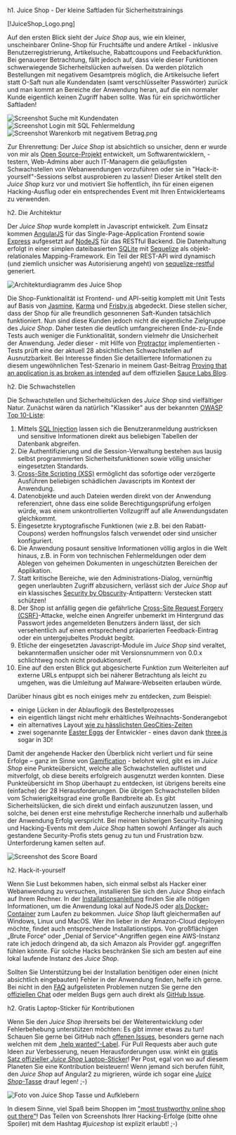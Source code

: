 h1. Juice Shop - Der kleine Saftladen für Sicherheitstrainings

[!JuiceShop_Logo.png]

Auf den ersten Blick sieht der _Juice Shop_ aus, wie ein kleiner, unscheinbarer Online-Shop für Fruchtsäfte und andere Artikel - inklusive Benutzerregistrierung, Artikelsuche, Rabattcoupons und Feebackfunktion. Bei genauerer Betrachtung, fällt jedoch auf, dass viele dieser Funktionen schwerwiegende Sicherheitslücken aufweisen. Da werden plötzlich Bestellungen mit negativem Gesamtpreis möglich, die Artikelsuche liefert statt O-Saft nun alle Kundendaten (samt verschlüsselter Passwörter) zurück und man kommt an Bereiche der Anwendung heran, auf die ein normaler Kunde eigentlich keinen Zugriff haben sollte. Was für ein sprichwörtlicher Saftladen!

![Screenshot Suche mit Kundendaten](ScreenShot_SucheMitKundendaten.png) ![Screenshot Login mit SQL Fehlermeldung](ScreenShot_LoginSQLFehlermeldung.png) ![Screenshot Warenkorb mit negativem Betrag.png](ScreenShot_WarenkorbNegativ.png)

Zur Ehrenrettung: Der _Juice Shop_ ist absichtlich so unsicher, denn er wurde von mir als [Open Source-Projekt](https://github.com/bkimminich/juice-shop) entwickelt, um Softwarentwicklern, -testern, Web-Admins aber auch IT-Managern die geläufigsten Schwachstellen von Webanwendungen vorzuführen oder sie in "Hack-it-yourself"-Sessions selbst ausprobieren zu lassen! Dieser Artikel stellt den _Juice Shop_ kurz vor und motiviert Sie hoffentlich, ihn für einen eigenen Hacking-Ausflug oder ein entsprechendes Event mit Ihren Entwicklerteams zu verwenden.

h2. Die Architektur

Der _Juice Shop_ wurde komplett in Javascript entwickelt. Zum Einsatz kommen [AngularJS](https://angularjs.org) für das Single-Page-Application Frontend sowie [Express](http://expressjs.com) aufgesetzt auf [NodeJS](https://nodejs.org) für das RESTful Backend. Die Datenhaltung erfolgt in einer simplen dateibasierten [SQLite](https://www.sqlite.org) mit [Sequelize](http://sequelizejs.com) als objekt-relationales Mapping-Framework. Ein Teil der REST-API wird dynamisch (und ziemlich unsicher was Autorisierung angeht) von [sequelize-restful](https://github.com/sequelize/sequelize-restful) generiert.

![Architekturdiagramm des Juice Shop](Architektur_JuiceShop.png)

Die Shop-Funktionalität ist Frontend- und API-seitig komplett mit Unit Tests auf Basis von [Jasmine](http://jasmine.github.io), [Karma](http://karma-runner.github.io) und [Frisby.js](http://frisbyjs.com) abgedeckt. Diese stellen sicher, dass der Shop für alle freundlich gesonnenen Saft-Kunden tatsächlich funktioniert. Nun sind diese Kunden jedoch nicht die eigentliche Zielgruppe des _Juice Shop_. Daher testen die deutlich umfangreicheren Ende-zu-Ende Tests auch weniger die Funktionalität, sondern vielmehr die Unsicherheit der Anwendung. Jeder dieser - mit Hilfe von [Protractor](https://angular.github.io/protractor) implementierten - Tests prüft eine der aktuell 28 absichtlichen Schwachstellen auf Ausnutzbarkeit. Bei Interesse finden Sie detailliertere Informationen zu diesem ungewöhnlichen Test-Szenario in meinem Gast-Beitrag [Proving that an application is as broken as intended](http://sauceio.com/index.php/2015/06/guest-post-proving-that-an-application-is-as-broken-as-intended) auf dem offiziellen [Sauce Labs Blog](http://sauceio.com).

h2. Die Schwachstellen

Die Schwachstellen und Sicherheitslücken des _Juice Shop_ sind vielfältiger Natur. Zunächst wären da natürlich "Klassiker" aus der bekannten [OWASP Top 10-Liste](https://www.owasp.org/index.php/Category:OWASP_Top_Ten_Project):

1.	Mittels [SQL Injection](https://de.wikipedia.org/wiki/SQL-Injection) lassen sich die Benutzeranmeldung austricksen und sensitive Informationen direkt aus beliebigen Tabellen der Datenbank abgreifen.
2.	Die Authentifizierung und die Session-Verwaltung bestehen aus lausig selbst programmierten Sicherheitsfunktionen sowie völlig unsicher eingesetzten Standards.
3.	[Cross-Site Scripting (XSS)](https://de.wikipedia.org/wiki/Cross-Site-Scripting) ermöglicht das sofortige oder verzögerte Ausführen beliebigen schädlichen Javascripts im Kontext der Anwendung.
4.	Datenobjekte und auch Dateien werden direkt von der Anwendung referenziert, ohne dass eine solide Berechtigungsprüfung erfolgen würde, was einem unkontrollierten Vollzugriff auf alle Anwendungsdaten gleichkommt.
5.	Eingesetzte kryptografische Funktionen (wie z.B. bei den Rabatt-Coupons) werden hoffnungslos falsch verwendet oder sind unsicher konfiguriert.
6.	Die Anwendung posaunt sensitive Informationen völlig arglos in die Welt hinaus, z.B. in Form von technischen Fehlermeldungen oder dem Ablegen von geheimen Dokumenten in ungeschützten Bereichen der Applikation.
7.	Statt kritische Bereiche, wie den Administrations-Dialog, vernünftig gegen unerlaubten Zugriff abzusichern, verlässt sich der _Juice Shop_ auf ein klassisches [Security by Obscurity](https://de.wikipedia.org/wiki/Security_through_obscurity)-Antipattern: Verstecken statt schützen!
8.	Der Shop ist anfällig gegen die gefährliche [Cross-Site Request Forgery (CSRF)](https://de.wikipedia.org/wiki/Cross-Site-Request-Forgery)-Attacke, welche einen Angreifer unbemerkt im Hintergrund das Passwort jedes angemeldeten Benutzers ändern lässt, der sich versehentlich auf einen entsprechend präparierten Feedback-Eintrag oder ein untergejubeltes Produkt begibt.
9.	Etliche der eingesetzten Javascript-Module im _Juice Shop_ sind veraltet, bekanntermaßen unsicher oder mit Versionsnummern von 0.0.x schlichtweg noch nicht produktionsreif.
10.	Eine auf den ersten Blick gut abgesicherte Funktion zum Weiterleiten auf externe URLs entpuppt sich bei näherer Betrachtung als leicht zu umgehen, was die Umleitung auf Malware-Webseiten erlauben würde.

Darüber hinaus gibt es noch einiges mehr zu entdecken, zum Beispiel:

* einige Lücken in der Ablauflogik des Bestellprozesses
* ein eigentlich längst nicht mehr erhältliches Weihnachts-Sonderangebot
* ein alternatives Layout [wie zu hässlichsten GeoCities-Zeiten](http://oneterabyteofkilobyteage.tumblr.com/)
* zwei sogenannte [Easter Eggs](https://de.wikipedia.org/wiki/Easter_Egg) der Entwickler - eines davon dank [three.js](http://threejs.org) sogar in 3D!

Damit der angehende Hacker den Überblick nicht verliert und für seine Erfolge – ganz im Sinne von [Gamification](https://de.wikipedia.org/wiki/Gamification) - belohnt wird, gibt es im _Juice Shop_ eine Punkteübersicht, welche alle Schwachstellen auflistet und mitverfolgt, ob diese bereits erfolgreich ausgenutzt werden konnten. Diese Punkteübersicht im Shop überhaupt zu entdecken, ist übrigens bereits eine (einfache) der 28 Herausforderungen. Die übrigen Schwachstellen bilden vom Schwierigkeitsgrad eine große Bandbreite ab. Es gibt Sicherheitslücken, die sich direkt und einfach auszunutzen lassen, und solche, bei denen erst eine mehrstufige Recherche innerhalb und außerhalb der Anwendung Erfolg verspricht. Bei meinen bisherigen Security-Training und Hacking-Events mit dem _Juice Shop_ hatten sowohl Anfänger als auch gestandene Security-Profis stets genug zu tun und Frustration bzw. Unterforderung kamen selten auf.

![Screenshot des Score Board](ScreenShot_ScoreBoard.png)

h2. Hack-it-yourself

Wenn Sie Lust bekommen haben, sich einmal selbst als Hacker einer Webanwendung zu versuchen, installieren Sie sich den _Juice Shop_ einfach auf Ihrem Rechner. In der [Installationsanleitung](https://github.com/bkimminich/juice-shop#setup) finden Sie alle nötigen Informationen, um die Anwendung lokal auf NodeJS oder [als Docker-Container](https://registry.hub.docker.com/u/bkimminich/juice-shop) zum Laufen zu bekommen. _Juice Shop_ läuft gleichermaßen auf Windows, Linux und MacOS. Wer ihn lieber in der Amazon-Cloud deployen möchte, findet auch entsprechende Installationstipps. Von großflächigen „Brute Force“ oder „Denial of Service“-Angriffen gegen eine AWS-Instanz rate ich jedoch dringend ab, da sich Amazon als Provider ggf. angegriffen fühlen könnte. Für solche Hacks beschränken Sie sich am besten auf eine lokal laufende Instanz des _Juice Shop_.

Sollten Sie Unterstützung bei der Installation benötigen oder einen (nicht absichtlich eingebauten) Fehler in der Anwendung finden, helfe ich gerne. Bei nicht in den [FAQ](https://github.com/bkimminich/juice-shop#troubleshooting-) aufgelisteten Problemen nutzen Sie gerne den [offiziellen Chat](https://gitter.im/bkimminich/juice-shop) oder melden Bugs gern auch direkt als [GitHub Issue](https://github.com/bkimminich/juice-shop/issues).

h2. Gratis Laptop-Sticker für Kontributionen

Wenn Sie den _Juice Shop_ ihrerseits bei der Weiterentwicklung oder Fehlerbehebung unterstützen möchten: Es gibt immer etwas zu tun! Schauen Sie gerne bei GitHub nach [offenen Issues](https://github.com/bkimminich/juice-shop/issues?q=is%3Aissue+is%3Aopen), besonders gerne nach welchen mit dem [„help wanted“-Label](https://github.com/bkimminich/juice-shop/issues?q=is%3Aissue+is%3Aopen+label%3A%22help+wanted%22). Für Pull Requests aber auch gute Ideen zur Verbesserung, neuen Herausforderungen usw. winkt ein [gratis Satz offizieller _Juice Shop_ Laptop-Sticker](https://www.stickermule.com/de/user/1070702817/Sticker)! Per Post, egal von wo auf diesem Planeten Sie eine Kontribution beisteuern! Wenn jemand sich berufen fühlt, den _Juice Shop_ auf Angular2 zu migrieren, würde ich sogar eine [_Juice Shop_-Tasse](https://shop.spreadshirt.de/juiceshop/juice+shop+tasse-A104700368) drauf legen! ;-)

![Foto von Juice Shop Tasse und Aufklebern](TasseUndSticker_JuiceShop.jpg)

In diesem Sinne, viel Spaß beim Shoppen im ["most trustworthy online shop out there"](https://twitter.com/dschadow/status/706781693504589824)! Das Teilen von Screenshots Ihrer Hacking-Erfolge (bitte ohne Spoiler) mit dem Hashtag _\#juiceshop_ ist explizit erlaubt! ;-)
